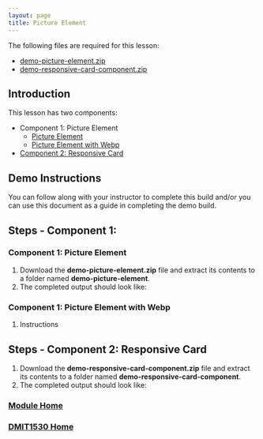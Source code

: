 ```yaml
---
layout: page
title: Picture Element
---
```

<style>
    .css-class{
        color: firebrick;
        font-weight: bold;
    }
    .html-class{
        color: blue;
        font-weight: bold;
    }
</style>

The following files are required for this lesson:
* [demo-picture-element.zip](files/demo-picture-element.zip)
* [demo-responsive-card-component.zip](files/demo-responsive-card-component.zip)

## Introduction
This lesson has two components:
* Component 1: Picture Element
  * [Picture Element](#picture)
  * [Picture Element with Webp](#webp)
* [Component 2: Responsive Card](#card)

## Demo Instructions
You can follow along with your instructor to complete this build and/or you can use this document as a guide in completing the demo build.

## Steps - Component 1:
### <a ID="picture">Component 1</a>: Picture Element
1.	Download the **demo-picture-element.zip** file and extract its contents to a folder named **demo-picture-element**.
2.	The completed output should look like:


### <a ID="webp">Component 1</a>: Picture Element with Webp
1. Instructions

## Steps - <a ID="card">Component 2</a>: Responsive Card
1. Download the **demo-responsive-card-component.zip** file and extract its contents to a folder named **demo-responsive-card-component**.
2.	The completed output should look like:

### [Module Home](../module3.md)
### [DMIT1530 Home](../../)